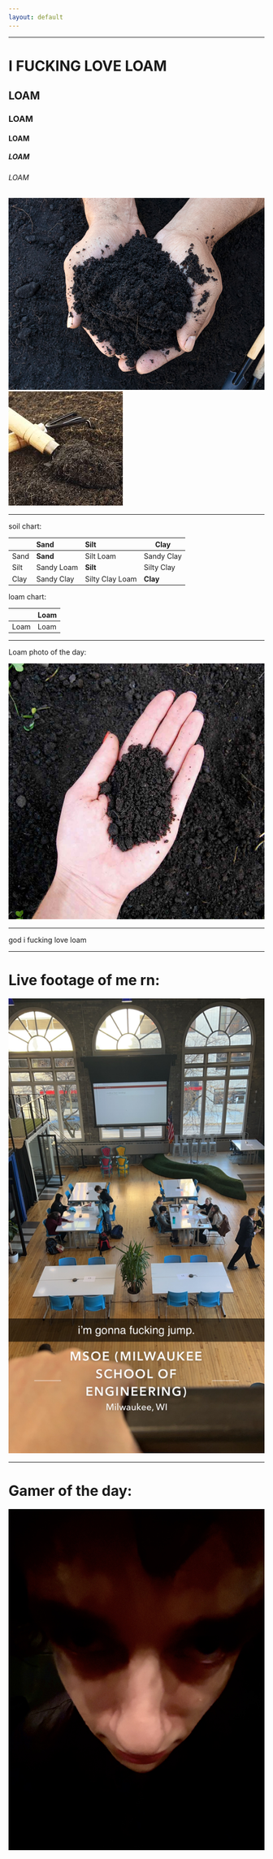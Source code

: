 ```yaml
---
layout: default
---
```

* * *
# I FUCKING LOVE LOAM
## LOAM
### LOAM
#### LOAM
##### LOAM
###### LOAM

![LOAM!!!!!!](/assets/images/loam1.png/)
![LOAM!!!!!!](/assets/images/loam2.png/)

* * * 

soil chart:

|      | Sand                         | Silt            | Clay       | 
|:-----|:-----------------------------|:----------------|------------|
| Sand | **Sand**                     | Silt Loam       | Sandy Clay |
| Silt | Sandy Loam                   | **Silt**        | Silty Clay |
| Clay | Sandy Clay                   | Silty Clay Loam | **Clay**       |

loam chart:

|      | Loam |
|------|------|
| Loam | Loam |

* * * 
Loam photo of the day:

![LOAM!!!!!!](/assets/images/loam.jpg/)

* * * 
god i fucking love loam
* * *
# Live footage of me rn:
![kms](/assets/images/IMG_3879.jpeg)
* * *
# Gamer of the day:
![Sam](/assets/images/IMG_3874.jpeg/)


